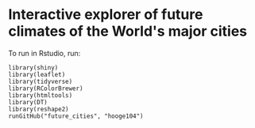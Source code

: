 # Interactive explorer of future climates of the World's major cities

To run in Rstudio, run:


```
library(shiny)
library(leaflet)
library(tidyverse)
library(RColorBrewer)
library(htmltools)
library(DT)
library(reshape2)
runGitHub("future_cities", "hooge104")
```
